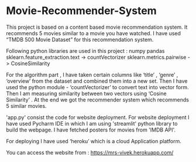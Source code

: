 # Movie-Recommender-System

This project is based on a content based movie recommendation system.
It recommends 5 movies similar to a movie you have watched. I have used “TMDB 500 Movie Dataset” for this recommendation system.


Following python libraries are used in this project :
numpy 
pandas
sklearn.feature_extraction.text -> countVectorizer
sklearn.metrics.pairwise - > CosineSimilarity

For the algorithm part , I have taken certain columns like ‘title’ , ‘genre’ , ‘overview’ from the dataset and combined them into a new set.
Then I have used the python module - ‘countVectorizer’ to convert text into vector form. Then I am measuring similarity between two vectors using ‘Cosine Similarity’ . At the end we got the recommender system which recommends 5 similar movies.






'app.py' consist the code for website deployment.
For website deployment I have used Pycharm IDE in which I am using 'streamlit' python library to build the webpage.
I have fetched posters for movies from 'IMDB API'.

For deploying I have used ‘heroku’ which is a cloud Application platform.

You can access the website from : 
https://mrs-vivek.herokuapp.com/
